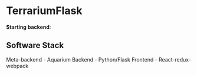 # TerrariumFlask

**Starting backend**:



## Software Stack

Meta-backend - Aquarium
Backend - Python/Flask
Frontend - React-redux-webpack
